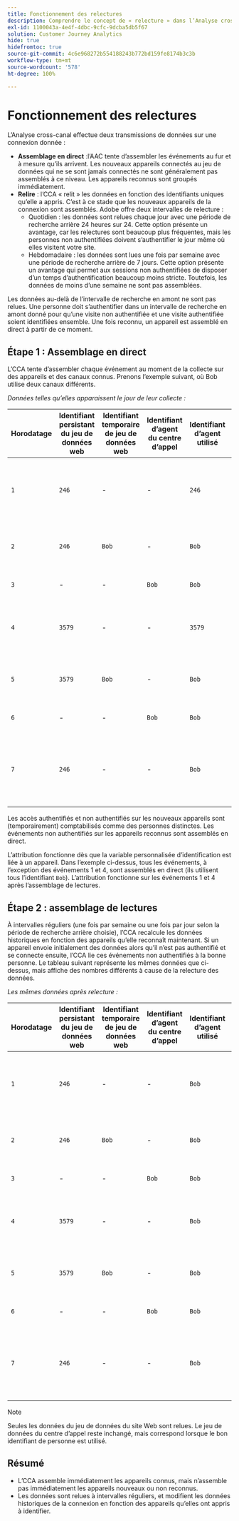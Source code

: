 ```yaml
---
title: Fonctionnement des relectures
description: Comprendre le concept de « relecture » dans l’Analyse cross-canal
exl-id: 1100043a-4e4f-4dbc-9cfc-9dcba5db5f67
solution: Customer Journey Analytics
hide: true
hidefromtoc: true
source-git-commit: 4c6e968272b554188243b772bd159fe8174b3c3b
workflow-type: tm+mt
source-wordcount: '578'
ht-degree: 100%

---
```



# Fonctionnement des relectures

L’Analyse cross-canal effectue deux transmissions de données sur une connexion donnée :

* **Assemblage en direct** :l’AAC tente d’assembler les événements au fur et à mesure qu’ils arrivent. Les nouveaux appareils connectés au jeu de données qui ne se sont jamais connectés ne sont généralement pas assemblés à ce niveau. Les appareils reconnus sont groupés immédiatement.
* **Relire** : l’CCA « relit » les données en fonction des identifiants uniques qu’elle a appris. C’est à ce stade que les nouveaux appareils de la connexion sont assemblés. Adobe offre deux intervalles de relecture :
   * Quotidien : les données sont relues chaque jour avec une période de recherche arrière 24 heures sur 24. Cette option présente un avantage, car les relectures sont beaucoup plus fréquentes, mais les personnes non authentifiées doivent s’authentifier le jour même où elles visitent votre site.
   * Hebdomadaire : les données sont lues une fois par semaine avec une période de recherche arrière de 7 jours. Cette option présente un avantage qui permet aux sessions non authentifiées de disposer d’un temps d’authentification beaucoup moins stricte. Toutefois, les données de moins d’une semaine ne sont pas assemblées.

Les données au-delà de l’intervalle de recherche en amont ne sont pas relues. Une personne doit s’authentifier dans un intervalle de recherche en amont donné pour qu’une visite non authentifiée et une visite authentifiée soient identifiées ensemble. Une fois reconnu, un appareil est assemblé en direct à partir de ce moment.

## Étape 1 : Assemblage en direct

L’CCA tente d’assembler chaque événement au moment de la collecte sur des appareils et des canaux connus. Prenons l’exemple suivant, où Bob utilise deux canaux différents.

*Données telles qu’elles apparaissent le jour de leur collecte :*

| Horodatage | Identifiant persistant du jeu de données web | Identifiant temporaire de jeu de données web | Identifiant d’agent du centre d’appel | Identifiant d’agent utilisé | Explication de l’événement | Mesure Personnes (cumulative) |
| --- | --- | --- | --- | --- | --- | --- |
| `1` | `246` | - | - | `246` | Bob visite votre site sur son ordinateur de bureau, non authentifié | `1` (246) |
| `2` | `246` | `Bob` | - | `Bob` | Bob se connecte sur son ordinateur de bureau | `2` (246 et Bob) |
| `3` | - | - | `Bob` | `Bob` | Bob appelle le service client | `2` (246 et Bob) |
| `4` | `3579` | - | - | `3579` | Bob accède à votre site sur son appareil mobile, non authentifié | `3` (246, Bob et 3579) |
| `5` | `3579` | `Bob` | - | `Bob` | Bob se connecte sur son appareil mobile | `3` (246, Bob et 3579) |
| `6` | - | - | `Bob` | `Bob` | Bob rappelle le service client | `3` (246, Bob et 3579) |
| `7` | `246` | - | - | `Bob` | Bob accède à nouveau à votre site depuis son ordinateur de bureau, non authentifié | `3` (246, Bob et 3579) |

Les accès authentifiés et non authentifiés sur les nouveaux appareils sont (temporairement) comptabilisés comme des personnes distinctes. Les événements non authentifiés sur les appareils reconnus sont assemblés en direct.

L’attribution fonctionne dès que la variable personnalisée d’identification est liée à un appareil. Dans l’exemple ci-dessus, tous les événements, à l’exception des événements 1 et 4, sont assemblés en direct (ils utilisent tous l’identifiant `Bob`). L’attribution fonctionne sur les événements 1 et 4 après l’assemblage de lectures.

## Étape 2 : assemblage de lectures

À intervalles réguliers (une fois par semaine ou une fois par jour selon la période de recherche arrière choisie), l’CCA recalcule les données historiques en fonction des appareils qu’elle reconnaît maintenant. Si un appareil envoie initialement des données alors qu’il n’est pas authentifié et se connecte ensuite, l’CCA lie ces événements non authentifiés à la bonne personne. Le tableau suivant représente les mêmes données que ci-dessus, mais affiche des nombres différents à cause de la relecture des données.

*Les mêmes données après relecture :*

| Horodatage | Identifiant persistant du jeu de données web | Identifiant temporaire de jeu de données web | Identifiant d’agent du centre d’appel | Identifiant d’agent utilisé | Explication de l’événement | Mesure Personnes (cumulative) |
| --- | --- | --- | --- | --- | --- | --- |
| `1` | `246` | - | - | `Bob` | Bob visite votre site sur son ordinateur de bureau, non authentifié | `1` (Bob) |
| `2` | `246` | `Bob` | - | `Bob` | Bob se connecte sur son ordinateur de bureau | `1` (Bob) |
| `3` | - | - | `Bob` | `Bob` | Bob appelle le service client | `1` (Bob) |
| `4` | `3579` | - | - | `Bob` | Bob accède à votre site sur son appareil mobile, non authentifié | `1` (Bob) |
| `5` | `3579` | `Bob` | - | `Bob` | Bob se connecte sur son appareil mobile | `1` (Bob) |
| `6` | - | - | `Bob` | `Bob` | Bob rappelle le service client | `1` (Bob) |
| `7` | `246` | - | - | `Bob` | Bob accède à nouveau à votre site depuis son ordinateur de bureau, non authentifié | `1` (Bob) |

>[!NOTE]
>
>Seules les données du jeu de données du site Web sont relues. Le jeu de données du centre dʼappel reste inchangé, mais correspond lorsque le bon identifiant de personne est utilisé.

## Résumé

* L’CCA assemble immédiatement les appareils connus, mais n’assemble pas immédiatement les appareils nouveaux ou non reconnus.
* Les données sont relues à intervalles réguliers, et modifient les données historiques de la connexion en fonction des appareils qu’elles ont appris à identifier.
